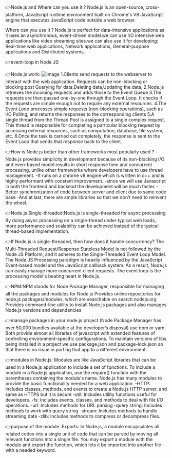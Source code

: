 👉Node.js and Where can you use it ? 
  Node.js is an open-source, cross-platform, JavaScript runtime environment built on Chrome's V8 JavaScript engine that executes JavaScript code outside a web browser.

  Where can you use it ? Node.js is perfect for data-intensive applications as it uses an asynchronous, event-driven model.we can use I/O intensive web applications     like video streaming sites.we can also use it for developing: 
                                       Real-time web applications,
                                       Network applications,
                                       General-purpose applications and 
                                       Distributed systems.

👉event-loop in Node JS:
                           
👉Node.js work:
![image](https://user-images.githubusercontent.com/92531202/164978158-b0788f6c-8d2b-4907-8a01-70085ac07ee7.png)
  1.Clients send requests to the webserver to interact with the web application. Requests can be non-blocking or blocking:post Querying for data,Deleting data,Updating     the data,
  2.Node.js retrieves the incoming requests and adds those to the Event Queue
  3.The requests are then passed one-by-one through the Event Loop. It checks if the requests are simple enough not to require any external resources.
  4.The Event Loop processes simple requests (non-blocking operations), such as I/O Polling, and returns the responses to the corresponding clients
  5.A single thread from the Thread Pool is assigned to a single complex request. This thread is responsible for completing a particular blocking request by accessing     external resources, such as computation, database, file system, etc.
  6.Once the task is carried out completely, the response is sent to the Event Loop that sends that response back to the client.

👉How is Node.js better than other frameworks most popularly used ?
   -Node.js provides simplicity in development because of its non-blocking I/O and even-based model results in short response time and concurrent processing, unlike       other frameworks where developers have to use thread management.
   -It runs on a chrome v8 engine which is written in c++ and is highly performant with constant improvement. 
   -since we will use Javascript in both the frontend and backend the development will be much faster. 
   -Better synchronization of code between server and client due to same code base
   -And at last, there are ample libraries so that we don’t need to reinvent the wheel.
   
👉Node.js Single-threaded:Node.js is single-threaded for async processing. By doing async processing on a single-thread under typical web loads, more performance and                              scalability can be achieved instead of the typical thread-based implementation.

👉If Node.js is single-threaded, then how does it handle concurrency? 
  The Multi-Threaded Request/Response Stateless Model is not followed by the Node JS Platform, and it adheres to the Single-Threaded Event Loop Model. The Node JS       Processing paradigm is heavily influenced by the JavaScript Event-based model and the JavaScript callback system. As a result, Node.js can easily manage more           concurrent client requests. The event loop is the processing model's beating heart in Node.js.

👉NPM:NPM stands for Node Package Manager, responsible for managing all the packages and modules for Node.js
  Provides online repositories for node.js packages/modules, which are searchable on search.nodejs.org
  Provides command-line utility to install Node.js packages and also manages Node.js versions and dependencies
  
👉manage packages in your node.js project (Node Package Manager has over 50,000 bundles available at the developer’s disposal)
  use npm or yarn. Both provide almost all libraries of javascript with extended features of controlling environment-specific configurations. To maintain versions of     libs being installed in a project we use package.json and package-lock.json so that there is no issue in porting that app to a different environment.

👉modules in Node.js: Modules are like JavaScript libraries that can be used in a Node.js application to include a set of functions. To include a module in a Node.js     application, use the require() function with the parentheses containing the module's name.
  Node.js has many modules to provide the basic functionality needed for a web application. 
  -HTTP: Includes classes, methods, and events to create a Node.js HTTP server. and same as HTTPS but it is secure
  -util: Includes utility functions useful for developers.
  -fs: Includes events, classes, and methods to deal with file I/O operations.
  -url: Includes methods for URL parsing
  -query string: Includes methods to work with query string
  -stream: Includes methods to handle streaming data
  -zlib: Includes methods to compress or decompress files.

👉purpose of the module .Exports: In Node.js, a module encapsulates all related codes into a single unit of code that can be parsed by moving all relevant functions into a single file. You may export a module with the module and export the function, which lets it be imported into another file with a needed keyword. 



